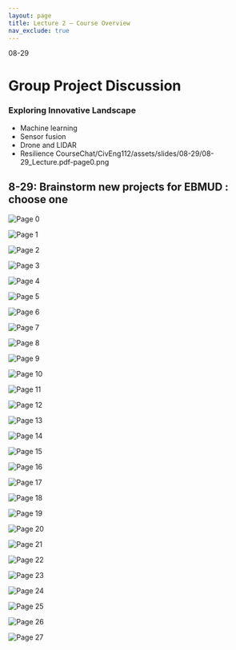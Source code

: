 ```yaml
---
layout: page
title: Lecture 2 – Course Overview
nav_exclude: true
---
```

08-29
# Group Project Discussion
### Exploring Innovative Landscape
- Machine learning
- Sensor fusion
- Drone and LIDAR
- Resilience
CourseChat/CivEng112/assets/slides/08-29/08-29_Lecture.pdf-page0.png
## 8-29: Brainstorm new projects for EBMUD : choose one

![Page 0]( /CivEng112/assets/slides/08-29/08-29_Lecture.pdf-page0.png )

![Page 1]( /CivEng112/assets/slides/08-29/08-29_Lecture.pdf-page1.png )

![Page 2]( /CivEng112/assets/slides/08-29/08-29_Lecture.pdf-page2.png )

![Page 3]( /CivEng112/assets/slides/08-29/08-29_Lecture.pdf-page3.png )

![Page 4]( /CivEng112/assets/slides/08-29/08-29_Lecture.pdf-page4.png )

![Page 5]( /CivEng112/assets/slides/08-29/08-29_Lecture.pdf-page5.png )

![Page 6]( /CivEng112/assets/slides/08-29/08-29_Lecture.pdf-page6.png )

![Page 7]( /CivEng112/assets/slides/08-29/08-29_Lecture.pdf-page7.png )

![Page 8]( /CivEng112/assets/slides/08-29/08-29_Lecture.pdf-page8.png )

![Page 9]( /CivEng112/assets/slides/08-29/08-29_Lecture.pdf-page9.png )

![Page 10]( /CivEng112/assets/slides/08-29/08-29_Lecture.pdf-page10.png )


![Page 11]( /CivEng112/assets/slides/08-29/08-29_Lecture.pdf-page11.png )

![Page 12]( /CivEng112/assets/slides/08-29/08-29_Lecture.pdf-page12.png )

![Page 13]( /CivEng112/assets/slides/08-29/08-29_Lecture.pdf-page13.png )

![Page 14]( /CivEng112/assets/slides/08-29/08-29_Lecture.pdf-page14.png )

![Page 15]( /CivEng112/assets/slides/08-29/08-29_Lecture.pdf-page15.png )

![Page 16]( /CivEng112/assets/slides/08-29/08-29_Lecture.pdf-page16.png )

![Page 17]( /CivEng112/assets/slides/08-29/08-29_Lecture.pdf-page17.png )

![Page 18]( /CivEng112/assets/slides/08-29/08-29_Lecture.pdf-page18.png )

![Page 19]( /CivEng112/assets/slides/08-29/08-29_Lecture.pdf-page19.png )

![Page 20]( /CivEng112/assets/slides/08-29/08-29_Lecture.pdf-page20.png )

![Page 21]( /CivEng112/assets/slides/08-29/08-29_Lecture.pdf-page21.png )

![Page 22]( /CivEng112/assets/slides/08-29/08-29_Lecture.pdf-page22.png )

![Page 23]( /CivEng112/assets/slides/08-29/08-29_Lecture.pdf-page23.png )

![Page 24]( /CivEng112/assets/slides/08-29/08-29_Lecture.pdf-page24.png )

![Page 25]( /CivEng112/assets/slides/08-29/08-29_Lecture.pdf-page25.png )

![Page 26]( /CivEng112/assets/slides/08-29/08-29_Lecture.pdf-page26.png )

![Page 27]( /CivEng112/assets/slides/08-29/08-29_Lecture.pdf-page27.png )

